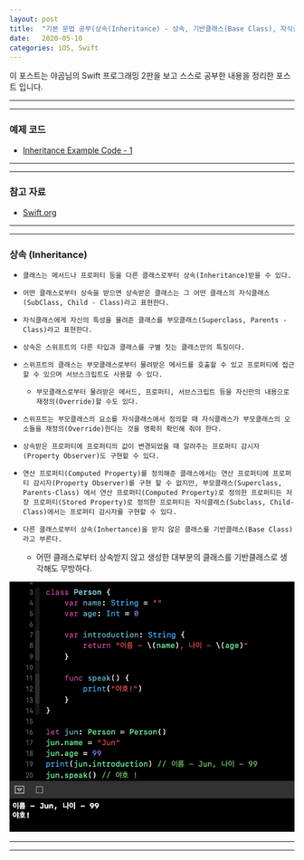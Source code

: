 ```yaml
---
layout: post
title:  "기본 문법 공부(상속(Inheritance) - 상속, 기반클래스(Base Class), 자식클래스(SubClass - Child Class), 부모클래스(Superclass - Parents Class))"
date:   2020-05-10
categories: iOS, Swift
---
```


이 포스트는 야곰님의 Swift 프로그래밍 2판을 보고 스스로 공부한 내용을 정리한 포스트 입니다.

- - -
- - -

### 예제 코드

- [Inheritance Example Code - 1](https://github.com/VincentGeranium/Swift-Study/tree/master/2020-05-10-InheritanceExampleCode-1.playground)

- - -
- - -

### 참고 자료

- [Swift.org](https://docs.swift.org/swift-book/LanguageGuide/Inheritance.html)

- - -
- - -

### 상속 (Inheritance)

- `클래스는 메서드나 프로퍼티 등을 다른 클래스로부터 상속(Inheritance)받을 수 있다.`

- `어떤 클래스로부터 상속을 받으면 상속받은 클래스는 그 어떤 클래스의 자식클래스(SubClass, Child - Class)라고 표현한다.`

- `자식클래스에게 자신의 특성을 물려준 클래스를 부모클래스(Superclass, Parents - Class)라고 표현한다.`

- `상속은 스위프트의 다른 타입과 클래스를 구별 짓는 클래스만의 특징이다.`

- `스위프트의 클래스는 부모클래스로부터 물려받은 메서드를 호출할 수 있고 프로퍼티에 접근할 수 있으며 서브스크립트도 사용할 수 있다.`

    - `부모클래스로부터 물려받은 메서드, 프로퍼티, 서브스크립트 등을 자신만의 내용으로 재정의(Override)할 수도 있다.`
    
- `스위프트는 부모클래스의 요소를 자식클래스애서 정의할 때 자식클래스가 부모클래스의 오소들을 재정의(Override)한다는 것을 명확히 확인해 줘야 한다.`

- `상속받은 프로퍼티에 프로퍼티의 값이 변경되었을 때 알려주는 프로퍼티 감시자(Property Observer)도 구현할 수 있다.`

- `연산 프로퍼티(Computed Property)를 정의해준 클래스에서는 연산 프로퍼티에 프로퍼티 감시자(Property Observer)를 구현 할 수 없지만, 부모클래스(Superclass, Parents-Class) 에서 연산 프로퍼티(Computed Property)로 정의한 프로퍼티든 저장 프로퍼티(Stored Property)로 정의한 프로퍼티든 자식클래스(Subclass, Child-Class)에서는 프로퍼티 감시자를 구현할 수 있다.`

- `다른 클래스로부터 상속(Inhertance)을 받지 않은 클래스를 기반클래스(Base Class)라고 부른다.`

    - 어떤 클래스로부터 상속받지 않고 생성한 대부분의 클래스를 기반클래스로 생각해도 무방하다.
    
<img width="1058" alt="inheritanceImage-1" src="https://github.com/VincentGeranium/VincentGeranium.github.io/blob/master/assets/img/inheritanceImage-1.png?raw=true" title="inheritanceImage-1">

- - -
- - -